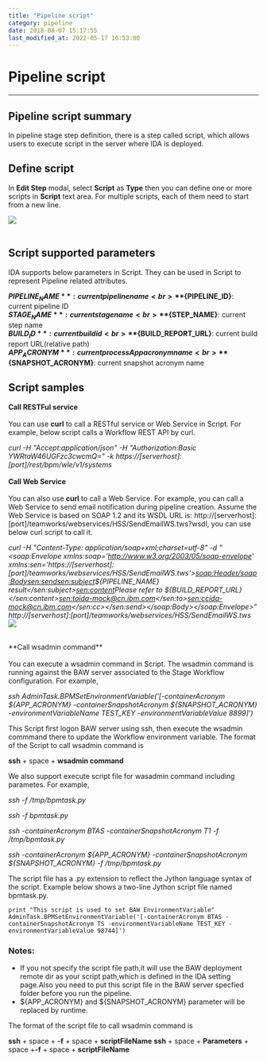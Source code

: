 ```yaml
---
title: "Pipeline script"
category: pipeline
date: 2018-08-07 15:17:55
last_modified_at: 2022-05-17 16:53:00
---
```


# Pipeline script
***

## Pipeline script summary

  In pipeline stage step definition, there is a step called script, which allows users to execute script in the server where IDA is deployed.

## Define script

  In **Edit Step** modal, select **Script** as **Type** then you can define one or more scripts in **Script** text area. For multiple scripts, each of them need to start from a new line.

  ![][pipeline_create_script]
  <br>
  <br>
 

## Script supported parameters

  IDA supports below parameters in Script. They can be used in Script to represent Pipeline related attributes.

  **${PIPELINE_NAME}**: current pipeline name
  <br>
  **${PIPELINE_ID}**: current pipeline ID
  <br>
  **${STAGE_NAME}**: current stage name
  <br>
  **${STEP_NAME}**: current step name
  <br>
  **${BUILD_ID}**: current build id
  <br>
  **${BUILD_REPORT_URL}**: current build report URL(relative path)
  <br>
  **${APP_ACRONYM}**: current processApp acronym name
  <br>
  **${SNAPSHOT_ACRONYM}**: current snapshot acronym name

## Script samples
**Call RESTFul service**
  <br>
  <br>
   You can use **curl** to call a RESTful service or Web Service in Script. For example, below script calls a Workflow REST API by curl.

  *curl -H "Accept:application/json" -H "Authorization:Basic YWRtaW46UGFzc3cwcmQ=" -k https://[serverhost]:[port]/rest/bpm/wle/v1/systems*
  <br>
  <br>
  **Call Web Service**
  <br>
  <br>
  You can also use **curl** to call a Web Service.  For example, you can call a Web Service to send email notification during pipeline creation. Assume the Web Service is based on SOAP 1.2 and its WSDL URL is: http://[serverhost]:[port]/teamworks/webservices/HSS/SendEmailWS.tws?wsdl, you can use below curl script to call it.

*curl -H "Content-Type: application/soap+xml;charset=utf-8" -d "<soap:Envelope xmlns:soap='http://www.w3.org/2003/05/soap-envelope' xmlns:sen='https://[serverhost]:[port]/teamworks/webservices/HSS/SendEmailWS.tws'><soap:Header/><soap:Body><sen:send><sen:subject>${PIPELINE_NAME} result</sen:subject><sen:content>Please refer to ${BUILD_REPORT_URL}</sen:content><sen:to>ida-mock@cn.ibm.com</sen:to><sen:cc>ida-mock@cn.ibm.com</sen:cc></sen:send></soap:Body></soap:Envelope>" http://[serverhost]:[port]/teamworks/webservices/HSS/SendEmailWS.tws*
![][pipeline_email_script]

  <br>
  **Call wsadmin command**
  <br>
  <br>
   You can execute a wsadmin command in Script. The wsadmin command is running against the BAW server associated to the Stage Workflow configuration. For example,

  *ssh AdminTask.BPMSetEnvironmentVariable('[-containerAcronym ${APP_ACRONYM} -containerSnapshotAcronym ${SNAPSHOT_ACRONYM} -environmentVariableName TEST_KEY -environmentVariableValue 8899]')*

  This Script first logon BAW server using ssh, then execute the wsadmin commmand there to update the Workflow environment variable. The format of the Script to call wsadmin command is

**ssh** + space + **wsadmin command**

  We also support execute script file for wasadmin command including parametes. For example,

  *ssh -f /tmp/bpmtask.py*

  *ssh -f bpmtask.py* 

  *ssh -containerAcronym BTAS -containerSnapshotAcronym T1 -f /tmp/bpmtask.py*

  *ssh -containerAcronym ${APP_ACRONYM} -containerSnapshotAcronym ${SNAPSHOT_ACRONYM} -f /tmp/bpmtask.py*
  
  The script file has a .py extension to reflect the Jython language syntax of the script.  Example below shows a two-line Jython script file named bpmtask.py.
  
  ``` 
  print "This script is used to set BAW EnvironmentVariable"
  AdminTask.BPMSetEnvironmentVariable('[-containerAcronym BTAS -containerSnapshotAcronym TS -environmentVariableName TEST_KEY -environmentVariableValue 98744]')
  ``` 
### Notes:
  - If you not specify the script file path,it will use the BAW deployment remote dir as your script path,which is defined in the IDA setting page.Also you need to put this script file in the BAW server specfied folder before you run the pipeline.
  - ${APP_ACRONYM} and ${SNAPSHOT_ACRONYM} parameter will be replaced by runtime.

The format of the script file to call wsadmin command is

**ssh** + space + **-f** + space + **scriptFileName**
**ssh** + space +  **Parameters**  + space +**-f** + space + **scriptFileName**

[pipeline_create_script]: ../images/pipeline/pipeline_create_script.png
[pipeline_email_script]: ../images/pipeline/pipeline_email_script.png
